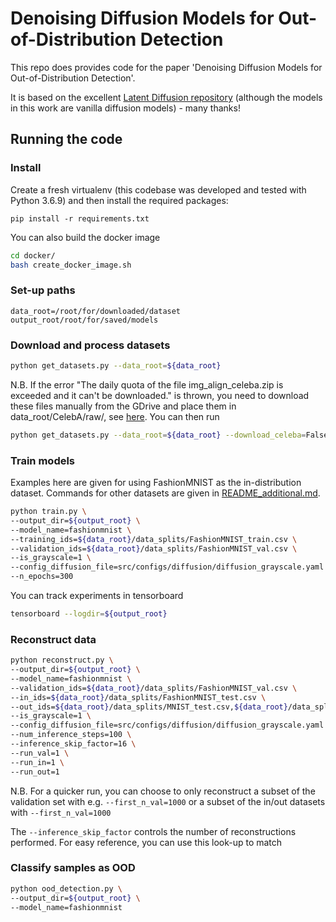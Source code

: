 #  Denoising Diffusion Models for Out-of-Distribution Detection

This repo does provides code for the paper 'Denoising Diffusion Models for Out-of-Distribution Detection'.

It is based on the excellent [Latent Diffusion repository](https://github.com/CompVis/latent-diffusion) 
(although the models in this work are vanilla diffusion models) - many thanks!
## Running the code

### Install
Create a fresh virtualenv (this codebase was developed and tested with Python 3.6.9) and then install the required packages:

```pip install -r requirements.txt```

You can also build the docker image
```bash
cd docker/
bash create_docker_image.sh
```

### Set-up paths
```
data_root=/root/for/downloaded/dataset
output_root/root/for/saved/models
```

### Download and process datasets
```bash
python get_datasets.py --data_root=${data_root}
```
N.B. If the error "The daily quota of the file img_align_celeba.zip is exceeded and it can't be downloaded." is thrown,
you need to download these files manually from the GDrive and place them in data_root/CelebA/raw/, see 
[here](https://github.com/pytorch/vision/issues/1920#issuecomment-852237902). You can then run
```bash
python get_datasets.py --data_root=${data_root} --download_celeba=False
```
### Train models
Examples here are given for using FashionMNIST as the in-distribution dataset. Commands for other datasets are given 
in [README_additional.md](README_additional.md).

```bash
python train.py \
--output_dir=${output_root} \
--model_name=fashionmnist \
--training_ids=${data_root}/data_splits/FashionMNIST_train.csv \
--validation_ids=${data_root}/data_splits/FashionMNIST_val.csv \
--is_grayscale=1 \
--config_diffusion_file=src/configs/diffusion/diffusion_grayscale.yaml \
--n_epochs=300
```
You can track experiments in tensorboard
```bash
tensorboard --logdir=${output_root}
```

### Reconstruct data

```bash
python reconstruct.py \
--output_dir=${output_root} \
--model_name=fashionmnist \
--validation_ids=${data_root}/data_splits/FashionMNIST_val.csv \
--in_ids=${data_root}/data_splits/FashionMNIST_test.csv \
--out_ids=${data_root}/data_splits/MNIST_test.csv,${data_root}/data_splits/MNIST_vflip_test.csv,${data_root}/data_splits/MNIST_hflip_test.csv \
--is_grayscale=1 \
--config_diffusion_file=src/configs/diffusion/diffusion_grayscale.yaml \
--num_inference_steps=100 \
--inference_skip_factor=16 \
--run_val=1 \
--run_in=1 \
--run_out=1
```
N.B. For a quicker run, you can choose to only reconstruct a subset of the validation set with e.g. `--first_n_val=1000` 
or a subset of the in/out datasets with `--first_n_val=1000`

The `--inference_skip_factor` controls the number of reconstructions performed. For easy reference, you can use this look-up to match


### Classify samples as OOD
```bash
python ood_detection.py \
--output_dir=${output_root} \
--model_name=fashionmnist
```


# 